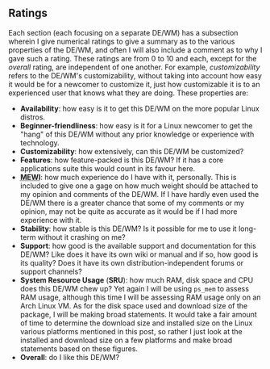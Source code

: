 ## Ratings
Each section (each focusing on a separate DE/WM) has a subsection wherein I give numerical ratings to give a summary as to the various properties of the DE/WM, and often I will also include a comment as to why I gave such a rating. These ratings are from 0 to 10 and each, except for the *overall* rating, are independent of one another. For example, *customizability* refers to the DE/WM's customizability, without taking into account how easy it would be for a newcomer to customize it, just how customizable it is to an experienced user that knows what they are doing. These properties are:
* **Availability**: how easy is it to get this DE/WM on the more popular Linux distros.
* **Beginner-friendliness**: how easy is it for a Linux newcomer to get the "hang" of this DE/WM without any prior knowledge or experience with technology.
* **Customizability**: how extensively, can this DE/WM be customized?
* **Features**: how feature-packed is this DE/WM? If it has a core applications suite this would count in its favour here.
* <abbr title="My Experience With It">**MEWI**</abbr>: how much experience do I have with it, personally. This is included to give one a gage on how much weight should be attached to my opinion and comments of the DE/WM. If I have hardly even used the DE/WM there is a greater chance that some of my comments or my opinion, may not be quite as accurate as it would be if I had more experience with it.
* **Stability**: how stable is this DE/WM? Is it possible for me to use it long-term without it crashing on me?
* **Support**: how good is the available support and documentation for this DE/WM? Like does it have its own wiki or manual and if so, how good is its quality? Does it have its own distribution-independent forums or support channels? 
* **System Resource Usage** (**SRU**): how much RAM, disk space and CPU does this DE/WM chew up? Yet again I will be using `ps_mem` to assess RAM usage, although this time I will be assessing RAM usage only on an Arch Linux VM. As for the disk space used and download size of the package, I will be making broad statements. It would take a fair amount of time to determine the download size and installed size on the Linux various platforms mentioned in this post, so rather I just look at the installed and download size on a few platforms and make broad statements based on these figures.
* **Overall**: do I like this DE/WM?

